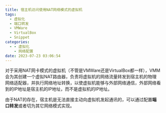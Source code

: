 ```yaml
---
title: 宿主机访问使用NAT网络模式的虚拟机
tags:
  - 虚拟化
  - 端口转发
  - VMWare
  - VirtualBox
  - Snippet
categories:
  - - 虚拟化
    - 网络配置
date: 2023-07-23 03:06:54
---
```



对于采用NAT网卡模式的虚拟机（不管是VMWare还是VirtualBox都一样），VMM会为其创建一个虚拟NAT路由器，负责将虚拟机的网络流量转发到宿主机的物理网络适配器，并执行网络地址转换，以使虚拟机能够与外部网络通信，外部网络看到的IP地址是宿主机的IP地址，而不是虚拟机的IP地址。

由于NAT的存在，宿主机是无法直接主动向虚拟机发起通讯的，可以通过配置**端口转发**或者切为其它网络模式实现。